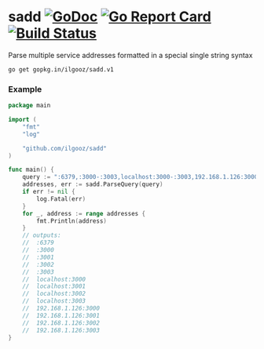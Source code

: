 # sadd [![GoDoc](https://godoc.org/github.com/ilgooz/sadd?status.svg)](https://godoc.org/github.com/ilgooz/sadd) [![Go Report Card](https://goreportcard.com/badge/github.com/ilgooz/sadd)](https://goreportcard.com/report/github.com/ilgooz/sadd) [![Build Status](https://travis-ci.org/ilgooz/sadd.svg?branch=master)](https://travis-ci.org/ilgooz/master)

Parse multiple service addresses formatted in a special single string syntax

```
go get gopkg.in/ilgooz/sadd.v1
```

### Example

```go
package main

import (
	"fmt"
	"log"

	"github.com/ilgooz/sadd"
)

func main() {
	query := ":6379,:3000-:3003,localhost:3000-:3003,192.168.1.126:3000-:3003,192.168.1.254:3000-192.168.2.1:3001"
	addresses, err := sadd.ParseQuery(query)
	if err != nil {
		log.Fatal(err)
	}
	for _, address := range addresses {
		fmt.Println(address)
	}
	// outputs:
	//  :6379
	//  :3000
	//  :3001
	//  :3002
	//  :3003
	//  localhost:3000
	//  localhost:3001
	//  localhost:3002
	//  localhost:3003
	//  192.168.1.126:3000
	//  192.168.1.126:3001
	//  192.168.1.126:3002
	//  192.168.1.126:3003
}

```